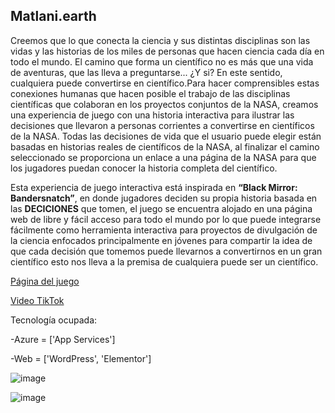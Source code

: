 ## Matlani.earth


Creemos que lo que conecta la ciencia y sus distintas disciplinas son las vidas y las historias de los miles de personas que hacen ciencia cada día en todo el mundo. El camino que forma un científico no es más que una vida de aventuras, que las lleva a preguntarse... ¿Y si? En este sentido, cualquiera puede convertirse en científico.Para hacer comprensibles estas conexiones humanas que hacen posible el trabajo de las disciplinas científicas que colaboran en los proyectos conjuntos de la NASA, creamos una experiencia de juego con una historia interactiva para ilustrar las decisiones que llevaron a personas corrientes a convertirse en científicos de la NASA. Todas las decisiones de vida que el usuario puede elegir están basadas en historias reales de científicos de la NASA, al finalizar el camino seleccionado se proporciona un enlace a una página de la NASA para que los jugadores puedan conocer la historia completa del científico. 


Esta experiencia de juego interactiva está inspirada en **“Black Mirror: Bandersnatch”**, en donde jugadores deciden su propia historia basada en las **DECICIONES** que tomen, el juego se encuentra alojado en una página web de libre y fácil acceso para todo el mundo por lo que puede integrarse fácilmente como herramienta interactiva para proyectos de divulgación de la ciencia enfocados principalmente en jóvenes para compartir la idea de que cada decisión que tomemos puede llevarnos a convertirnos en un gran científico esto nos lleva a la premisa de cualquiera puede ser un científico.



[Página del juego](https://matlaniearth.azurewebsites.net)


[Video TikTok](https://vm.tiktok.com/ZMRKS4Ukf/)


Tecnología ocupada:

-Azure = ['App Services']

-Web = ['WordPress', 'Elementor']



![image](https://user-images.githubusercontent.com/91858100/136084470-febd0a70-9df1-43eb-bfdd-5d83f7ee80b9.png)


![image](https://user-images.githubusercontent.com/91858100/136084304-078d08b7-f195-4b33-bb21-36e167dd1fb1.png)



